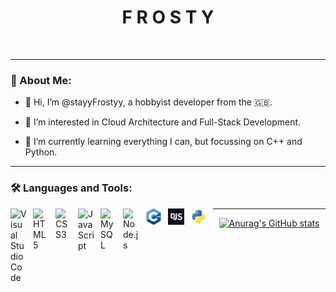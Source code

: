<div id="header" align="center">
  
  # F R O S T Y
  
</div>

<!---

<div id="badges" align="center">
  <img src="https://img.shields.io/badge/LinkedIn-blue?style=for-the-badge&logo=linkedin&logoColor=white" alt="LinkedIn Badge"/>
  <img src="https://img.shields.io/badge/YouTube-red?style=for-the-badge&logo=youtube&logoColor=white" alt="Youtube Badge"/>
  <img src="https://img.shields.io/badge/Twitter-blue?style=for-the-badge&logo=twitter&logoColor=white" alt="Twitter Badge"/>
</div>

--->

<div id="profileViews" align="center">
  <img src="https://komarev.com/ghpvc/?username=stayyFrostyy&style=flat-square&color=blue" alt=""/>
</div>


---


### 🙆 About Me:

- 👋 Hi, I’m @stayyFrostyy, a hobbyist developer from the :uk:.

- 👀 I’m interested in Cloud Architecture and Full-Stack Development.

- 🌱 I’m currently learning everything I can, but focussing on C++ and Python.


---


### 🛠 Languages and Tools:

<img align="left" alt="Visual Studio Code" width="26px" src="https://cdn.jsdelivr.net/gh/devicons/devicon/icons/vscode/vscode-original.svg" style="padding-right:10px;" />
<img align="left" alt="HTML5" width="26px" src="https://cdn.jsdelivr.net/gh/devicons/devicon/icons/html5/html5-original.svg" style="padding-right:10px;" />
<img align="left" alt="CSS3" width="26px" src="https://cdn.jsdelivr.net/gh/devicons/devicon/icons/css3/css3-original.svg" style="padding-right:10px;" />
<img align="left" alt="JavaScript" width="26px" src="https://cdn.jsdelivr.net/gh/devicons/devicon/icons/javascript/javascript-original.svg" style="padding-right:10px;" />
<img align="left" alt="MySQL" width="26px" src="https://cdn.jsdelivr.net/gh/devicons/devicon/icons/mysql/mysql-original.svg" style="padding-right:10px;" />
<img align="left" alt="Node.js" width="26px" src="https://cdn.jsdelivr.net/gh/devicons/devicon/icons/nodejs/nodejs-original.svg" style="padding-right:10px;" />
<img align="left" alt="C++" width="26px" src="https://github.com/devicons/devicon/blob/v2.15.1/icons/cplusplus/cplusplus-original.svg" style="padding-right:10px;" />
<img align="left" alt="Discord.js" width="26px" src="https://github.com/devicons/devicon/blob/v2.15.1/icons/discordjs/discordjs-original.svg" style="padding-right:10px;" />
<img align="left" alt="Python" width="26px" src="https://github.com/devicons/devicon/blob/v2.15.1/icons/python/python-original.svg" style="padding-right:10px;" />


---

<div id="stats" align="center">

  [![Anurag's GitHub stats](https://github-readme-stats.vercel.app/api?username=stayyFrostyy)](https://github.com/anuraghazra/github-readme-stats)

</div>



<!---
stayyFrostyy/stayyFrostyy is a ✨ special ✨ repository because its `README.md` (this file) appears on your GitHub profile.
You can click the Preview link to take a look at your changes.
--->
